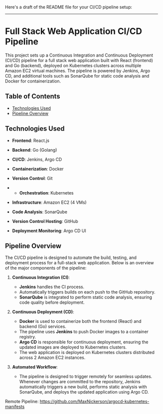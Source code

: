 Here's a draft of the README file for your CI/CD pipeline setup:

---

# Full Stack Web Application CI/CD Pipeline

This project sets up a Continuous Integration and Continuous Deployment (CI/CD) pipeline for a full stack web application built with React (frontend) and Go (backend), deployed on Kubernetes clusters across multiple Amazon EC2 virtual machines. The pipeline is powered by Jenkins, Argo CD, and additional tools such as SonarQube for static code analysis and Docker for containerization.

## Table of Contents

- [Technologies Used](#technologies-used)
- [Pipeline Overview](#pipeline-overview)
  
## Technologies Used

- **Frontend**: React.js
- **Backend**: Go (Golang)
- **CI/CD**: Jenkins, Argo CD
- **Containerization**: Docker
- **Version Control**: Git

- - **Orchestration**: Kubernetes
- **Infrastructure**: Amazon EC2 (4 VMs)
- **Code Analysis**: SonarQube
- **Version Control Hosting**: GitHub
- **Deployment Monitoring**: Argo CD UI

## Pipeline Overview

The CI/CD pipeline is designed to automate the build, testing, and deployment process for a full-stack web application. Below is an overview of the major components of the pipeline:

1. **Continuous Integration (CI)**:
   - **Jenkins** handles the CI process.
   - Automatically triggers builds on each push to the GitHub repository.
   - **SonarQube** is integrated to perform static code analysis, ensuring code quality before deployment.

2. **Continuous Deployment (CD)**:
   - **Docker** is used to containerize both the frontend (React) and backend (Go) services.
   - The pipeline uses **Jenkins** to push Docker images to a container registry.
   - **Argo CD** is responsible for continuous deployment, ensuring the updated images are deployed to Kubernetes clusters.
   - The web application is deployed on Kubernetes clusters distributed across 2 Amazon EC2 instances.

3. **Automated Workflow**:
   - The pipeline is designed to trigger remotely for seamless updates. Whenever changes are committed to the repository, Jenkins automatically triggers a new build, performs static analysis with SonarQube, and deploys the updated application using Argo CD.


Remote Pipeline: https://github.com/MaxNickerson/argocd-kubernetes-manifests

